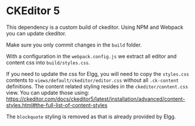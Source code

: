 # CKEditor 5

This dependency is a custom build of ckeditor. Using NPM and Webpack you can update ckeditor.

Make sure you only commit changes in the `build` folder.

With a configuration in the `webpack.config.js` we extract all editor and content css into `build/styles.css`.

If you need to update the css for Elgg, you will need to copy the `styles.css` contents 
to `views/default/ckeditor/editor.css` without all `.ck-content` definitions. 
The content related styling resides in the `ckeditor/content.css` view. 
You can update those using: https://ckeditor.com/docs/ckeditor5/latest/installation/advanced/content-styles.html#the-full-list-of-content-styles

The `blockquote` styling is removed as that is already provided by Elgg.

